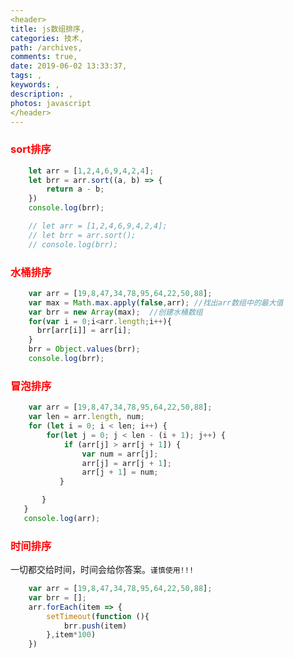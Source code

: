```yaml
---
<header>
title: js数组排序,
categories: 技术,
path: /archives,
comments: true,
date: 2019-06-02 13:33:37,
tags: ,
keywords: ,
description: ,
photos: javascript
</header>
---
```


### <font color="red">sort排序</font>
```js
    let arr = [1,2,4,6,9,4,2,4];
    let brr = arr.sort((a, b) => {
        return a - b;
    })
    console.log(brr);

    // let arr = [1,2,4,6,9,4,2,4];
    // let brr = arr.sort();
    // console.log(brr);
```
### <font color="red">水桶排序</font>

```js
    var arr = [19,8,47,34,78,95,64,22,50,88];
    var max = Math.max.apply(false,arr); //找出arr数组中的最大值
    var brr = new Array(max);  //创建水桶数组
    for(var i = 0;i<arr.length;i++){
      brr[arr[i]] = arr[i];
    }
    brr = Object.values(brr);
    console.log(brr);
```

### <font color="red">冒泡排序</font>

```js
    var arr = [19,8,47,34,78,95,64,22,50,88];
    var len = arr.length, num;
    for (let i = 0; i < len; i++) {
        for(let j = 0; j < len - (i + 1); j++) {
            if (arr[j] > arr[j + 1]) {
                var num = arr[j];
                arr[j] = arr[j + 1];
                arr[j + 1] = num;
           }

       }
   }
   console.log(arr);
```

### <font color="red">时间排序</font>

一切都交给时间，时间会给你答案。`谨慎使用!!!`

```js
    var arr = [19,8,47,34,78,95,64,22,50,88];
    var brr = [];
    arr.forEach(item => {
        setTimeout(function (){
            brr.push(item)
        },item*100)
    })    
```
